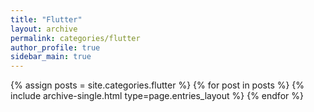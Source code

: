 ```yaml
---
title: "Flutter"
layout: archive
permalink: categories/flutter
author_profile: true
sidebar_main: true
---
```


{% assign posts = site.categories.flutter %}
{% for post in posts %} {% include archive-single.html type=page.entries_layout %} {% endfor %}
